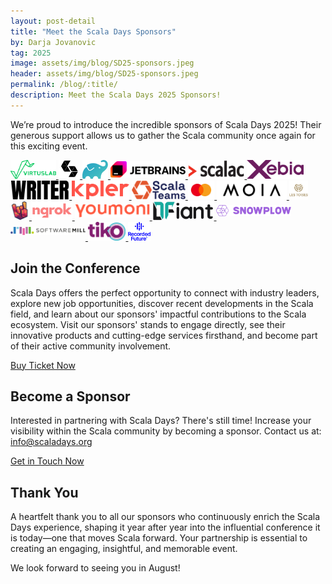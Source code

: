 ```yaml
---
layout: post-detail
title: "Meet the Scala Days Sponsors"
by: Darja Jovanovic
tag: 2025
image: assets/img/blog/SD25-sponsors.jpeg
header: assets/img/blog/SD25-sponsors.jpeg
permalink: /blog/:title/
description: Meet the Scala Days 2025 Sponsors!
---
```

We’re proud to introduce the incredible sponsors of Scala Days 2025! Their generous support allows us to gather the Scala community once again for this exciting event.

<div class="d-flex flex-wrap gap-4 align-items-center justify-content-center w-100 mb-5 mt-5">
  <a href="https://virtuslab.com" target="_blank" rel="noopener" title="VirtusLab">
    <img src="/assets/img/2025/sponsors/virtuslab.png" alt="VirtusLab" style="height: 30px; max-width: 120px; object-fit: contain;" />
  </a>
  <a href="https://www.signifytechnology.com/" target="_blank" rel="noopener" title="Signify Technology">
    <img src="/assets/img/2025/sponsors/signify.png" alt="Signify Technology" style="height: 30px; max-width: 120px; object-fit: contain;" />
  </a>
  <a href="https://gradle.com/" target="_blank" rel="noopener" title="Gradle">
    <img src="/assets/img/2025/sponsors/gradle.png" alt="Gradle" style="height: 30px; max-width: 120px; object-fit: contain;" />
  </a>
  <a href="https://jetbrains.com" target="_blank" rel="noopener" title="JetBrains">
    <img src="/assets/img/2025/sponsors/jetbrains.svg" alt="JetBrains" style="height: 30px; max-width: 120px; object-fit: contain;" />
  </a>
  <a href="https://scalac.io" target="_blank" rel="noopener" title="Scalac">
    <img src="/assets/img/2025/sponsors/scalac.svg" alt="Scalac" style="height: 30px; max-width: 120px; object-fit: contain;" />
  </a>
  <a href="https://xebia.com" target="_blank" rel="noopener" title="Xebia">
    <img src="/assets/img/2025/sponsors/xebia.svg" alt="Xebia" style="height: 30px; max-width: 120px; object-fit: contain;" />
  </a>
  <a href="https://writer.com" target="_blank" rel="noopener" title="Writer">
    <img src="/assets/img/2025/sponsors/writer.svg" alt="Writer" style="height: 30px; max-width: 120px; object-fit: contain;" />
  </a>
  <a href="https://www.kpler.com/" target="_blank" rel="noopener" title="Kpler">
    <img src="/assets/img/2025/sponsors/kpler.png" alt="Kpler" style="height: 30px; max-width: 120px; object-fit: contain;" />
  </a>
  <a href="https://scalateams.com/" target="_blank" rel="noopener" title="Scala Teams">
    <img src="/assets/img/2025/sponsors/scalateams.png" alt="Scala Teams" style="height: 30px; max-width: 120px; object-fit: contain;" />
  </a>
  <a href="https://www.mastercard.com/" target="_blank" rel="noopener" title="Mastercard">
    <img src="/assets/img/2025/sponsors/mc_symbol.svg" alt="Mastercard" style="height: 30px; max-width: 120px; object-fit: contain;" />
  </a>
  <a href="https://www.moia.io/en" target="_blank" rel="noopener" title="MOIA">
    <img src="/assets/img/2025/sponsors/MOIA-logo-black.png" alt="MOIA" style="height: 30px; max-width: 120px; object-fit: contain;" />
  </a>
  <a href="https://www.lestoises.ch/" target="_blank" rel="noopener" title="Les Toises">
    <img src="/assets/img/2025/sponsors/les-toises.png" alt="Les Toises" style="height: 30px; max-width: 120px; object-fit: contain;" />
  </a>
  <a href="https://rockthejvm.com/" target="_blank" rel="noopener" title="Rock the JVM">
    <img src="/assets/img/2025/sponsors/rock-the-jvm.png" alt="Rock the JVM" style="height: 30px; max-width: 120px; object-fit: contain;" />
  </a>
  <a href="https://ngrok.com/" target="_blank" rel="noopener" title="Ngrok">
    <img src="/assets/img/2025/sponsors/ngrok-coral.svg" alt="Ngrok" style="height: 30px; max-width: 120px; object-fit: contain;" />
  </a>
  <a href="https://youmoni.com/" target="_blank" rel="noopener" title="Youmoni">
    <img src="/assets/img/2025/sponsors/youmoni.svg" alt="Youmoni" style="height: 30px; max-width: 120px; object-fit: contain;" />
  </a>
  <a href="https://dfiant.works/" target="_blank" rel="noopener" title="DFiant">
    <img src="/assets/img/2025/sponsors/DFiant-LightBG.png" alt="DFiant" style="height: 30px; max-width: 120px; object-fit: contain;" />
  </a>
  <a href="https://snowplow.io/" target="_blank" rel="noopener" title="Snowplow Analytics Ltd">
    <img src="/assets/img/2025/sponsors/snowplow-logo.svg" alt="Snowplow Analytics Ltd" style="height: 30px; max-width: 120px; object-fit: contain;" />
  </a>
  <a href="https://softwaremill.com/" target="_blank" rel="noopener" title="SoftwareMill">
    <img src="/assets/img/2025/sponsors/softwaremill-logo.png" alt="SoftwareMill" style="height: 30px; max-width: 120px; object-fit: contain;" />
  </a>
  <a href="https://tiko.org/" target="_blank" rel="noopener" title="Tiko">
    <img src="/assets/img/2025/sponsors/tiko.png" alt="Tiko" style="height: 30px; max-width: 120px; object-fit: contain;" />
  </a>
  <a href="https://www.recordedfuture.com/" target="_blank" rel="noopener" title="Recorded Future">
    <img src="/assets/img/2025/sponsors/recorded-future.png" alt="Recorded Future" style="height: 30px; max-width: 120px; object-fit: contain;" />
  </a>
</div>

## Join the Conference
Scala Days offers the perfect opportunity to connect with industry leaders, explore new job opportunities, discover recent developments in the Scala field, and learn about our sponsors' impactful contributions to the Scala ecosystem. Visit our sponsors' stands to engage directly, see their innovative products and cutting-edge services firsthand, and become part of their active community involvement.

<div class="d-flex justify-content-center mb-4">
    <a class="btn btn-primary btn-lg px-4 gap-3" href="https://register.event-works.com/lausanne/Scaladays2025/e/lk/k/" target="_blank" rel="noopener noreferrer">Buy Ticket Now</a>
</div>

## Become a Sponsor
Interested in partnering with Scala Days? There's still time! Increase your visibility within the Scala community by becoming a sponsor. Contact us at: info@scaladays.org

<div class="d-flex justify-content-center mb-4">
    <a class="btn btn-primary btn-lg px-4 gap-3" href="mailto:info@scaladays.org?subject=We%20want%20to%20sponsor%20Scala%20Days" target="_blank" rel="noopener noreferrer">Get in Touch Now</a>
</div>

## Thank You
A heartfelt thank you to all our sponsors who continuously enrich the Scala Days experience, shaping it year after year into the influential conference it is today—one that moves Scala forward. Your partnership is essential to creating an engaging, insightful, and memorable event.

We look forward to seeing you in August!
